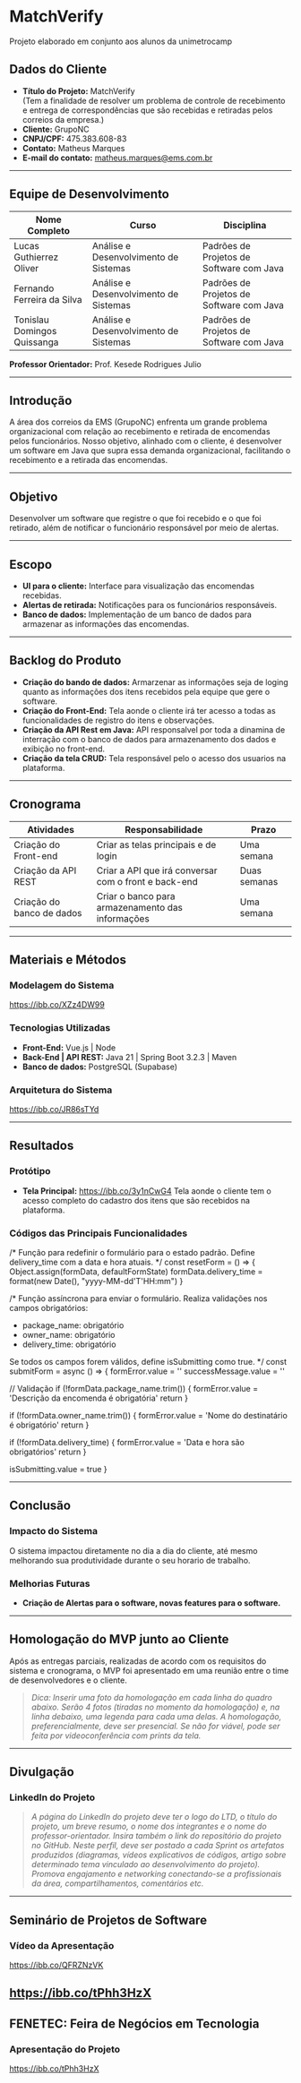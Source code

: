 # MatchVerify
Projeto elaborado em conjunto aos alunos da unimetrocamp

## Dados do Cliente
- **Título do Projeto:** MatchVerify  
  (Tem a finalidade de resolver um problema de controle de recebimento e entrega de correspondências que são recebidas e retiradas pelos correios da empresa.)  
- **Cliente:** GrupoNC  
- **CNPJ/CPF:** 475.383.608-83  
- **Contato:** Matheus Marques  
- **E-mail do contato:** matheus.marques@ems.com.br  

---

## Equipe de Desenvolvimento
| Nome Completo                  | Curso                                | Disciplina                              |
|--------------------------------|--------------------------------------|-----------------------------------------|
| Lucas Guthierrez Oliver        | Análise e Desenvolvimento de Sistemas | Padrões de Projetos de Software com Java |
| Fernando Ferreira da Silva     | Análise e Desenvolvimento de Sistemas | Padrões de Projetos de Software com Java |
| Tonislau Domingos Quissanga    | Análise e Desenvolvimento de Sistemas | Padrões de Projetos de Software com Java |

**Professor Orientador:** Prof. Kesede Rodrigues Julio  

---

## Introdução
A área dos correios da EMS (GrupoNC) enfrenta um grande problema organizacional com relação ao recebimento e retirada de encomendas pelos funcionários. Nosso objetivo, alinhado com o cliente, é desenvolver um software em Java que supra essa demanda organizacional, facilitando o recebimento e a retirada das encomendas.

---

## Objetivo
Desenvolver um software que registre o que foi recebido e o que foi retirado, além de notificar o funcionário responsável por meio de alertas.

---

## Escopo
- **UI para o cliente:** Interface para visualização das encomendas recebidas.  
- **Alertas de retirada:** Notificações para os funcionários responsáveis.  
- **Banco de dados:** Implementação de um banco de dados para armazenar as informações das encomendas.  

---

## Backlog do Produto
- **Criação do bando de dados:** Armarzenar as informações seja de loging quanto as informações dos itens recebidos pela equipe que gere o software.
- **Criação do Front-End:** Tela aonde o cliente irá ter acesso a todas as funcionalidades de registro do itens e observações.
- **Criação da API Rest em Java:** API responsalvel por toda a dinamina de interração com o banco de dados para armazenamento dos dados e exibição no front-end.
- **Criação da tela CRUD:** Tela responsável pelo o acesso dos usuarios na plataforma.
---

## Cronograma
| Atividades                 | Responsabilidade                               | Prazo                             |
|--------------------------------|--------------------------------------|-----------------------------------------|
| Criação do Front-end    | Criar as telas principais e de login | Uma semana |
| Criação da API REST    | Criar a API que irá conversar com o front e back-end | Duas semanas |
| Criação do banco de dados    | Criar o banco para armazenamento das informações | Uma semana |

---

## Materiais e Métodos
### Modelagem do Sistema
https://ibb.co/XZz4DW99
### Tecnologias Utilizadas
- **Front-End:** Vue.js | Node
- **Back-End | API REST:** Java 21 | Spring Boot 3.2.3 | Maven
- **Banco de dados:** PostgreSQL (Supabase)
### Arquitetura do Sistema
https://ibb.co/JR86sTYd

---

## Resultados
### Protótipo
- **Tela Principal:** https://ibb.co/3y1nCwG4
Tela aonde o cliente tem o acesso completo do cadastro dos itens que são recebidos na plataforma.
### Códigos das Principais Funcionalidades
/*
  Função para redefinir o formulário para o estado padrão.
  Define delivery_time com a data e hora atuais.
*/
const resetForm = () => {
  Object.assign(formData, defaultFormState)
  formData.delivery_time = format(new Date(), "yyyy-MM-dd'T'HH:mm")
}

/*
  Função assíncrona para enviar o formulário.
  Realiza validações nos campos obrigatórios:
  - package_name: obrigatório
  - owner_name: obrigatório
  - delivery_time: obrigatório
  
  Se todos os campos forem válidos, define isSubmitting como true.
*/
const submitForm = async () => {
  formError.value = ''
  successMessage.value = ''
  
  // Validação
  if (!formData.package_name.trim()) {
    formError.value = 'Descrição da encomenda é obrigatória'
    return
  }
  
  if (!formData.owner_name.trim()) {
    formError.value = 'Nome do destinatário é obrigatório'
    return
  }
  
  if (!formData.delivery_time) {
    formError.value = 'Data e hora são obrigatórios'
    return
  }
  
  isSubmitting.value = true
}

---

## Conclusão
### Impacto do Sistema
O sistema impactou diretamente no dia a dia do cliente, até mesmo melhorando sua produtividade durante o seu horario de trabalho.
### Melhorias Futuras
- **Criação de Alertas para o software, novas features para o software.**
---

## Homologação do MVP junto ao Cliente
Após as entregas parciais, realizadas de acordo com os requisitos do sistema e cronograma, o MVP foi apresentado em uma reunião entre o time de desenvolvedores e o cliente.

> *Dica: Inserir uma foto da homologação em cada linha do quadro abaixo. Serão 4 fotos (tiradas no momento da homologação) e, na linha debaixo, uma legenda para cada uma delas. A homologação, preferencialmente, deve ser presencial. Se não for viável, pode ser feita por videoconferência com prints da tela.*
---

## Divulgação
### LinkedIn do Projeto
> *A página do LinkedIn do projeto deve ter o logo do LTD, o título do projeto, um breve resumo, o nome dos integrantes e o nome do professor-orientador. Insira também o link do repositório do projeto no GitHub. Neste perfil, deve ser postado a cada Sprint os artefatos produzidos (diagramas, vídeos explicativos de códigos, artigo sobre determinado tema vinculado ao desenvolvimento do projeto). Promova engajamento e networking conectando-se a profissionais da área, compartilhamentos, comentários etc.*
---

## Seminário de Projetos de Software
### Vídeo da Apresentação
https://ibb.co/QFRZNzVK

https://ibb.co/tPhh3HzX
---

## FENETEC: Feira de Negócios em Tecnologia
### Apresentação do Projeto
https://ibb.co/tPhh3HzX

